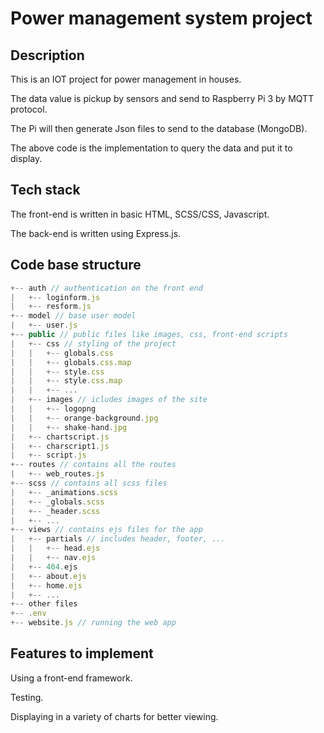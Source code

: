 # Power management system project

## Description
This is an IOT project for power management in houses.

The data value is pickup by sensors and send to Raspberry Pi 3 by MQTT protocol. 

The Pi will then generate Json files to send to the database (MongoDB).

The above code is the implementation to query the data and put it to display.

## Tech stack
The front-end is written in basic HTML, SCSS/CSS, Javascript.

The back-end is written using Express.js.

## Code base structure
```js
+-- auth // authentication on the front end
|   +-- loginform.js
|   +-- resform.js
+-- model // base user model
|   +-- user.js
+-- public // public files like images, css, front-end scripts
|   +-- css // styling of the project
|   |   +-- globals.css
|   |   +-- globals.css.map
|   |   +-- style.css
|   |   +-- style.css.map
|   |   +-- ...
|   +-- images // icludes images of the site
|   |   +-- logopng
|   |   +-- orange-background.jpg
|   |   +-- shake-hand.jpg
|   +-- chartscript.js
|   +-- charscript1.js
|   +-- script.js
+-- routes // contains all the routes 
|   +-- web_routes.js
+-- scss // contains all scss files
|   +-- _animations.scss
|   +-- _globals.scss
|   +-- _header.scss
|   +-- ...
+-- views // contains ejs files for the app
|   +-- partials // includes header, footer, ...
|   |   +-- head.ejs
|   |   +-- nav.ejs
|   +-- 404.ejs
|   +-- about.ejs
|   +-- home.ejs
|   +-- ...
+-- other files
+-- .env 
+-- website.js // running the web app
```


## Features to implement
Using a front-end framework.

Testing.

Displaying in a variety of charts for better viewing.


